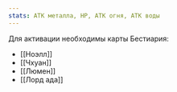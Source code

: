 ```yaml
---
stats: АТК металла, HP, АТК огня, АТК воды
---
```

Для активации необходимы карты Бестиария:
- [[Ноэлл]]
- [[Чхуан]]
- [[Люмен]]
- [[Лорд ада]]